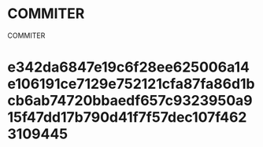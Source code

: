 # COMMITER
COMMITER






# e342da6847e19c6f28ee625006a14e106191ce7129e752121cfa87fa86d1bcb6ab74720bbaedf657c9323950a915f47dd17b790d41f7f57dec107f4623109445
